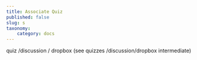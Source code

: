 ```yaml
---
title: Associate Quiz
published: false
slug: s
taxonomy:
    category: docs
---
```


quiz /discussion / dropbox (see quizzes /discussion/dropbox intermediate)